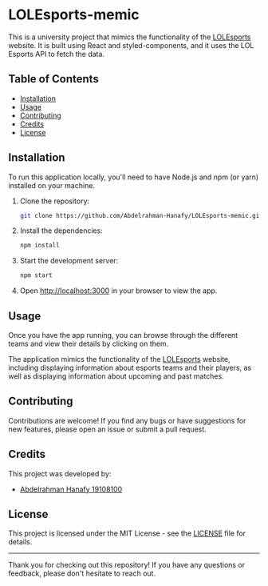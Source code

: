 # LOLEsports-memic

This is a university project that mimics the functionality of the [LOLEsports](https://lolesports.com/) website. It is built using React and styled-components, and it uses the LOL Esports API to fetch the data.

## Table of Contents

- [Installation](#installation)
- [Usage](#usage)
- [Contributing](#contributing)
- [Credits](#credits)
- [License](#license)

## Installation

To run this application locally, you'll need to have Node.js and npm (or yarn) installed on your machine.

1. Clone the repository:

    ```bash
    git clone https://github.com/Abdelrahman-Hanafy/LOLEsports-memic.git
    ```

2. Install the dependencies:

    ```bash
    npm install
    ```

3. Start the development server:

    ```bash
    npm start
    ```

4. Open [http://localhost:3000](http://localhost:3000) in your browser to view the app.

## Usage

Once you have the app running, you can browse through the different teams and view their details by clicking on them.

The application mimics the functionality of the [LOLEsports](https://lolesports.com/) website, including displaying information about esports teams and their players, as well as displaying information about upcoming and past matches.

## Contributing

Contributions are welcome! If you find any bugs or have suggestions for new features, please open an issue or submit a pull request.

## Credits

This project was developed by:

- [Abdelrahman Hanafy 19108100](https://github.com/Abdelrahman-Hanafy)

## License

This project is licensed under the MIT License - see the [LICENSE](LICENSE) file for details.

---

Thank you for checking out this repository! If you have any questions or feedback, please don't hesitate to reach out.
